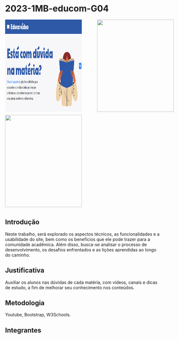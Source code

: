 # 2023-1MB-educom-G04
<div style="display: grid; grid-template-columns: 300px 300px; grid-template-rows: 300px 300px;">
<img src="imagensprojeto\paginicial.png" style="width: 250px; height: 300px;">
<img src="C:\xampp\htdocs\NAJA-SOMAR-main\2023-1MB-educom-G04\imagensprojeto\duvidas.png" style="width: 250px; height: 300px;">
<img src="C:\xampp\htdocs\NAJA-SOMAR-main\2023-1MB-educom-G04\imagensprojeto\dicas.png" style="width: 250px; height: 300px; margin-top: 10px;">
</div>
 
<br>
 
 
## Introdução
 
Neste trabalho, será explorado os aspectos técnicos, as funcionalidades e a usabilidade do site, bem como os benefícios que ele pode trazer para a comunidade acadêmica. Além disso, busca-se analisar o processo de desenvolvimento, os desafios enfrentados e as lições aprendidas ao longo do caminho. 

## Justificativa

Auxiliar os alunos nas dúvidas de cada matéria, com vídeos, canais e dicas de estudo, a fim de melhorar seu conhecimento nos conteúdos. 

## Metodologia 

Youtube, Bootstrap, W3Schools.
 
## Integrantes